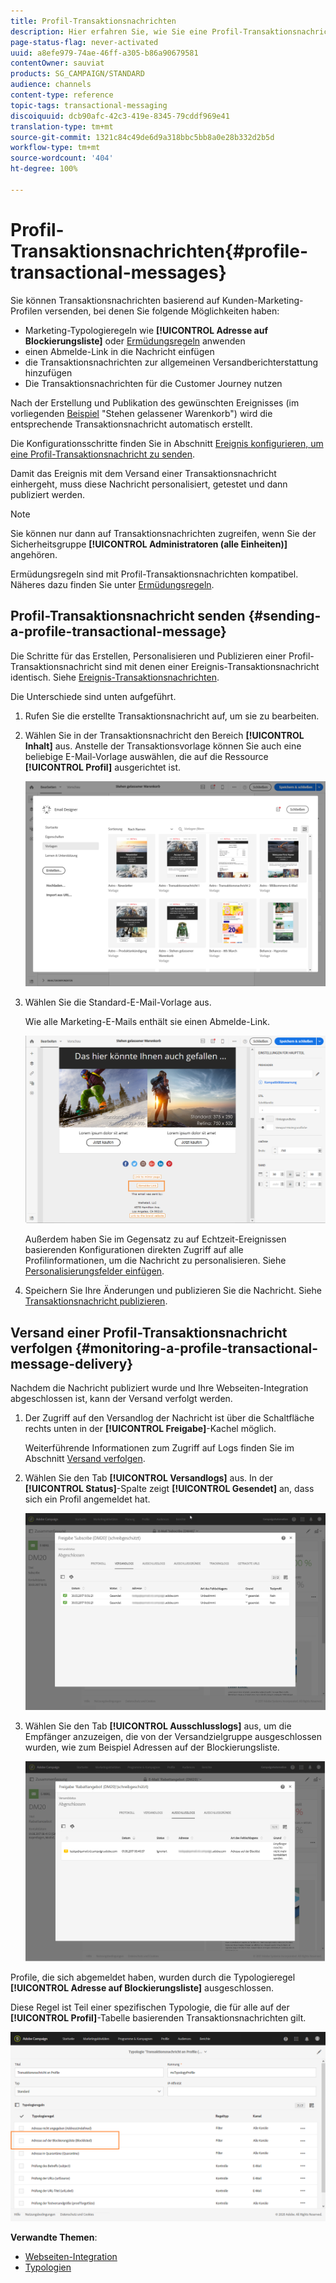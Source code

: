 ```yaml
---
title: Profil-Transaktionsnachrichten
description: Hier erfahren Sie, wie Sie eine Profil-Transaktionsnachricht erstellen und publizieren können.
page-status-flag: never-activated
uuid: a8efe979-74ae-46ff-a305-b86a90679581
contentOwner: sauviat
products: SG_CAMPAIGN/STANDARD
audience: channels
content-type: reference
topic-tags: transactional-messaging
discoiquuid: dcb90afc-42c3-419e-8345-79cddf969e41
translation-type: tm+mt
source-git-commit: 1321c84c49de6d9a318bbc5bb8a0e28b332d2b5d
workflow-type: tm+mt
source-wordcount: '404'
ht-degree: 100%

---
```



# Profil-Transaktionsnachrichten{#profile-transactional-messages}

Sie können Transaktionsnachrichten basierend auf Kunden-Marketing-Profilen versenden, bei denen Sie folgende Möglichkeiten haben:

* Marketing-Typologieregeln wie **[!UICONTROL Adresse auf Blockierungsliste]** oder [Ermüdungsregeln](../../sending/using/fatigue-rules.md) anwenden
* einen Abmelde-Link in die Nachricht einfügen
* die Transaktionsnachrichten zur allgemeinen Versandberichterstattung hinzufügen
* Die Transaktionsnachrichten für die Customer Journey nutzen

Nach der Erstellung und Publikation des gewünschten Ereignisses (im vorliegenden [Beispiel](../../channels/using/getting-started-with-transactional-msg.md#transactional-messaging-operating-principle) &quot;Stehen gelassener Warenkorb&quot;) wird die entsprechende Transaktionsnachricht automatisch erstellt.

Die Konfigurationsschritte finden Sie in Abschnitt [Ereignis konfigurieren, um eine Profil-Transaktionsnachricht zu senden](../../administration/using/configuring-transactional-messaging.md#use-case--configuring-an-event-to-send-a-transactional-message).

Damit das Ereignis mit dem Versand einer Transaktionsnachricht einhergeht, muss diese Nachricht personalisiert, getestet und dann publiziert werden.

>[!NOTE]
>
>Sie können nur dann auf Transaktionsnachrichten zugreifen, wenn Sie der Sicherheitsgruppe **[!UICONTROL Administratoren (alle Einheiten)]** angehören.
>
>Ermüdungsregeln sind mit Profil-Transaktionsnachrichten kompatibel. Näheres dazu finden Sie unter [Ermüdungsregeln](../../sending/using/fatigue-rules.md).

## Profil-Transaktionsnachricht senden     {#sending-a-profile-transactional-message}

Die Schritte für das Erstellen, Personalisieren und Publizieren einer Profil-Transaktionsnachricht sind mit denen einer Ereignis-Transaktionsnachricht identisch. Siehe [Ereignis-Transaktionsnachrichten](../../channels/using/event-transactional-messages.md).

Die Unterschiede sind unten aufgeführt.

1. Rufen Sie die erstellte Transaktionsnachricht auf, um sie zu bearbeiten.
1. Wählen Sie in der Transaktionsnachricht den Bereich **[!UICONTROL Inhalt]** aus. Anstelle der Transaktionsvorlage können Sie auch eine beliebige E-Mail-Vorlage auswählen, die auf die Ressource **[!UICONTROL Profil]** ausgerichtet ist.

   ![](assets/message-center_marketing_templates.png)

1. Wählen Sie die Standard-E-Mail-Vorlage aus.

   Wie alle Marketing-E-Mails enthält sie einen Abmelde-Link.

   ![](assets/message-center_marketing_perso_unsubscription.png)

   Außerdem haben Sie im Gegensatz zu auf Echtzeit-Ereignissen basierenden Konfigurationen direkten Zugriff auf alle Profilinformationen, um die Nachricht zu personalisieren. Siehe [Personalisierungsfelder einfügen](../../designing/using/personalization.md#inserting-a-personalization-field).

1. Speichern Sie Ihre Änderungen und publizieren Sie die Nachricht. Siehe [Transaktionsnachricht publizieren](../../channels/using/event-transactional-messages.md#publishing-a-transactional-message).

## Versand einer Profil-Transaktionsnachricht verfolgen     {#monitoring-a-profile-transactional-message-delivery}

Nachdem die Nachricht publiziert wurde und Ihre Webseiten-Integration abgeschlossen ist, kann der Versand verfolgt werden.

1. Der Zugriff auf den Versandlog der Nachricht ist über die Schaltfläche rechts unten in der **[!UICONTROL Freigabe]**-Kachel möglich.

   Weiterführende Informationen zum Zugriff auf Logs finden Sie im Abschnitt [Versand verfolgen](../../sending/using/monitoring-a-delivery.md).

1. Wählen Sie den Tab **[!UICONTROL Versandlogs]** aus. In der **[!UICONTROL Status]**-Spalte zeigt **[!UICONTROL Gesendet]** an, dass sich ein Profil angemeldet hat.

   ![](assets/message-center_marketing_sending_logs.png)

1. Wählen Sie den Tab **[!UICONTROL Ausschlusslogs]** aus, um die Empfänger anzuzeigen, die von der Versandzielgruppe ausgeschlossen wurden, wie zum Beispiel Adressen auf der Blockierungsliste.

   ![](assets/message-center_marketing_exclusion_logs.png)

Profile, die sich abgemeldet haben, wurden durch die Typologieregel **[!UICONTROL Adresse auf Blockierungsliste]** ausgeschlossen.

Diese Regel ist Teil einer spezifischen Typologie, die für alle auf der **[!UICONTROL Profil]**-Tabelle basierenden Transaktionsnachrichten gilt.

![](assets/message-center_marketing_typology.png)

**Verwandte Themen**:

* [Webseiten-Integration](../../administration/using/configuring-transactional-messaging.md#integrating-the-triggering-of-the-event-in-a-website)
* [Typologien](../../sending/using/about-typology-rules.md)
